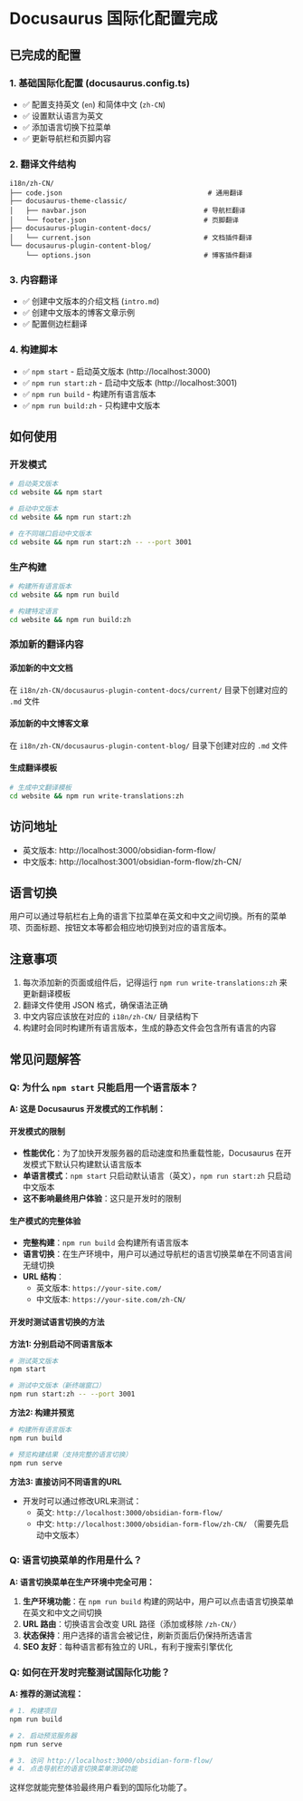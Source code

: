 # Docusaurus 国际化配置完成

## 已完成的配置

### 1. 基础国际化配置 (docusaurus.config.ts)
- ✅ 配置支持英文 (`en`) 和简体中文 (`zh-CN`)
- ✅ 设置默认语言为英文
- ✅ 添加语言切换下拉菜单
- ✅ 更新导航栏和页脚内容

### 2. 翻译文件结构
```
i18n/zh-CN/
├── code.json                                    # 通用翻译
├── docusaurus-theme-classic/
│   ├── navbar.json                             # 导航栏翻译
│   └── footer.json                             # 页脚翻译
├── docusaurus-plugin-content-docs/
│   └── current.json                            # 文档插件翻译
└── docusaurus-plugin-content-blog/
    └── options.json                            # 博客插件翻译
```

### 3. 内容翻译
- ✅ 创建中文版本的介绍文档 (`intro.md`)
- ✅ 创建中文版本的博客文章示例
- ✅ 配置侧边栏翻译

### 4. 构建脚本
- ✅ `npm start` - 启动英文版本 (http://localhost:3000)
- ✅ `npm run start:zh` - 启动中文版本 (http://localhost:3001)
- ✅ `npm run build` - 构建所有语言版本
- ✅ `npm run build:zh` - 只构建中文版本

## 如何使用

### 开发模式
```bash
# 启动英文版本
cd website && npm start

# 启动中文版本  
cd website && npm run start:zh

# 在不同端口启动中文版本
cd website && npm run start:zh -- --port 3001
```

### 生产构建
```bash
# 构建所有语言版本
cd website && npm run build

# 构建特定语言
cd website && npm run build:zh
```

### 添加新的翻译内容

#### 添加新的中文文档
在 `i18n/zh-CN/docusaurus-plugin-content-docs/current/` 目录下创建对应的 `.md` 文件

#### 添加新的中文博客文章
在 `i18n/zh-CN/docusaurus-plugin-content-blog/` 目录下创建对应的 `.md` 文件

#### 生成翻译模板
```bash
# 生成中文翻译模板
cd website && npm run write-translations:zh
```

## 访问地址

- 英文版本: http://localhost:3000/obsidian-form-flow/
- 中文版本: http://localhost:3001/obsidian-form-flow/zh-CN/

## 语言切换

用户可以通过导航栏右上角的语言下拉菜单在英文和中文之间切换。所有的菜单项、页面标题、按钮文本等都会相应地切换到对应的语言版本。

## 注意事项

1. 每次添加新的页面或组件后，记得运行 `npm run write-translations:zh` 来更新翻译模板
2. 翻译文件使用 JSON 格式，确保语法正确
3. 中文内容应该放在对应的 `i18n/zh-CN/` 目录结构下
4. 构建时会同时构建所有语言版本，生成的静态文件会包含所有语言的内容

## 常见问题解答

### Q: 为什么 `npm start` 只能启用一个语言版本？

**A: 这是 Docusaurus 开发模式的工作机制：**

#### 开发模式的限制
- **性能优化**：为了加快开发服务器的启动速度和热重载性能，Docusaurus 在开发模式下默认只构建默认语言版本
- **单语言模式**：`npm start` 只启动默认语言（英文），`npm run start:zh` 只启动中文版本
- **这不影响最终用户体验**：这只是开发时的限制

#### 生产模式的完整体验
- **完整构建**：`npm run build` 会构建所有语言版本
- **语言切换**：在生产环境中，用户可以通过导航栏的语言切换菜单在不同语言间无缝切换
- **URL 结构**：
  - 英文版本: `https://your-site.com/`
  - 中文版本: `https://your-site.com/zh-CN/`

#### 开发时测试语言切换的方法

**方法1: 分别启动不同语言版本**
```bash
# 测试英文版本
npm start

# 测试中文版本（新终端窗口）
npm run start:zh -- --port 3001
```

**方法2: 构建并预览**
```bash
# 构建所有语言版本
npm run build

# 预览构建结果（支持完整的语言切换）
npm run serve
```

**方法3: 直接访问不同语言的URL**
- 开发时可以通过修改URL来测试：
  - 英文: `http://localhost:3000/obsidian-form-flow/`
  - 中文: `http://localhost:3000/obsidian-form-flow/zh-CN/` （需要先启动中文版本）

### Q: 语言切换菜单的作用是什么？

**A: 语言切换菜单在生产环境中完全可用：**

1. **生产环境功能**：在 `npm run build` 构建的网站中，用户可以点击语言切换菜单在英文和中文之间切换
2. **URL 路由**：切换语言会改变 URL 路径（添加或移除 `/zh-CN/`）
3. **状态保持**：用户选择的语言会被记住，刷新页面后仍保持所选语言
4. **SEO 友好**：每种语言都有独立的 URL，有利于搜索引擎优化

### Q: 如何在开发时完整测试国际化功能？

**A: 推荐的测试流程：**

```bash
# 1. 构建项目
npm run build

# 2. 启动预览服务器
npm run serve

# 3. 访问 http://localhost:3000/obsidian-form-flow/
# 4. 点击导航栏的语言切换菜单测试功能
```

这样您就能完整体验最终用户看到的国际化功能了。
